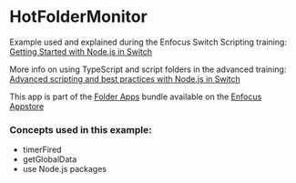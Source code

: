 # HotFolderMonitor
Example used and explained during the Enfocus Switch Scripting training:  
[Getting Started with Node.js in Switch](https://learning.enfocus.com/course/view.php?id=304)

More info on using TypeScript and script folders in the advanced training:  
[Advanced scripting and best practices with Node.js in Switch](https://learning.enfocus.com/course/view.php?id=321)

This app is part of the [Folder Apps](https://www.enfocus.com/en/appstore/product/folder-apps) bundle available on the [Enfocus Appstore](https://www.enfocus.com/en/appstore/overview)

### Concepts used in this example:
- timerFired
- getGlobalData
- use Node.js packages